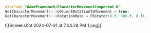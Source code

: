 ```cpp
#include "GameFramework/CharacterMovementComponent.h"
GetCharacterMovement()->bOrientRotationToMovement = true;
GetCharacterMovement()->RotationRate = FRotator(0.f, 400.f, 0.f);
```
![[Screenshot 2024-07-31 at 7.04.28 PM 1.png]]
